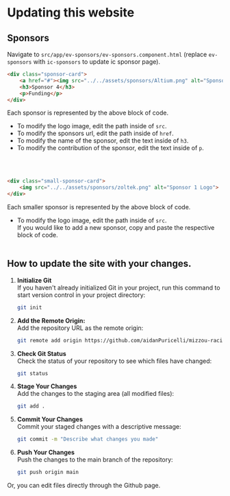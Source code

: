 # Updating this website

## Sponsors

Navigate to `src/app/ev-sponsors/ev-sponsors.component.html` (replace `ev-sponsors` with `ic-sponsors` to update ic sponsor page). 

```html
<div class="sponsor-card">
    <a href="#"><img src="../../assets/sponsors/Altium.png" alt="Sponsor 1 Logo"></a>
    <h3>Sponsor 4</h3>
    <p>Funding</p>
</div>
```
Each sponsor is represented by the above block of code. 
+ To modify the logo image, edit the path inside of `src`.
+ To modify the sponsors url, edit the path inside of `href`.
+ To modify the name of the sponsor, edit the text inside of `h3`.
+ To modify the contribution of the sponsor, edit the text inside of `p`.


<br><br>
```html
<div class="small-sponsor-card">
    <img src="../../assets/sponsors/zoltek.png" alt="Sponsor 1 Logo">
</div>
```
Each smaller sponsor is represented by the above block of code.
+ To modify the logo image, edit the path inside of `src`.  
If you would like to add a new sponsor, copy and paste the respective block of code.
<br><br>

## How to update the site with your changes.
1. **Initialize Git**  
If you haven't already initialized Git in your project, run this command to start version control in your project directory:
   ```bash
   git init
   ```
2. **Add the Remote Origin:**  
Add the repository URL as the remote origin:
   ```bash
   git remote add origin https://github.com/aidanPuricelli/mizzou-racing.git
   ```
3. **Check Git Status**  
Check the status of your repository to see which files have changed:
   ```bash
   git status
   ```
4. **Stage Your Changes**  
Add the changes to the staging area (all modified files):
   ```bash
   git add .
   ```
5. **Commit Your Changes**  
Commit your staged changes with a descriptive message:
   ```bash
   git commit -m "Describe what changes you made"
   ```
6. **Push Your Changes**  
Push the changes to the main branch of the repository:
   ```bash
   git push origin main
   ```

Or, you can edit files directly through the Github page.
